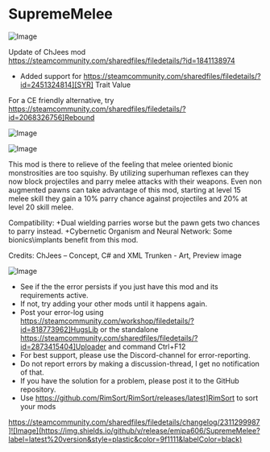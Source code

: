 # SupremeMelee

![Image](https://i.imgur.com/buuPQel.png)

Update of ChJees mod
https://steamcommunity.com/sharedfiles/filedetails/?id=1841138974

- Added support for https://steamcommunity.com/sharedfiles/filedetails/?id=2451324814][SYR] Trait Value

For a CE friendly alternative, try https://steamcommunity.com/sharedfiles/filedetails/?id=2068326756]Rebound

![Image](https://i.imgur.com/pufA0kM.png)

	
![Image](https://i.imgur.com/Z4GOv8H.png)

This mod is there to relieve of the feeling that melee oriented bionic monstrosities are too squishy. By utilizing superhuman reflexes can they now block projectiles and parry melee attacks with their weapons.
Even non augmented pawns can take advantage of this mod, starting at level 15 melee skill they gain a 10% parry chance against projectiles and 20% at level 20 skill melee.

Compatibility:
+Dual wielding parries worse but the pawn gets two chances to parry instead.
+Cybernetic Organism and Neural Network: Some bionics\implants benefit from this mod.

Credits:
ChJees – Concept, C# and XML
Trunken - Art, Preview image

![Image](https://i.imgur.com/PwoNOj4.png)



-  See if the the error persists if you just have this mod and its requirements active.
-  If not, try adding your other mods until it happens again.
-  Post your error-log using https://steamcommunity.com/workshop/filedetails/?id=818773962]HugsLib or the standalone https://steamcommunity.com/sharedfiles/filedetails/?id=2873415404]Uploader and command Ctrl+F12
-  For best support, please use the Discord-channel for error-reporting.
-  Do not report errors by making a discussion-thread, I get no notification of that.
-  If you have the solution for a problem, please post it to the GitHub repository.
-  Use https://github.com/RimSort/RimSort/releases/latest]RimSort to sort your mods



https://steamcommunity.com/sharedfiles/filedetails/changelog/2311299987]![Image](https://img.shields.io/github/v/release/emipa606/SupremeMelee?label=latest%20version&style=plastic&color=9f1111&labelColor=black)

